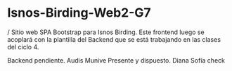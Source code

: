 # Isnos-Birding-Web2-G7

/
Sitio web SPA Bootstrap para Isnos Birding. Este frontend luego se acoplará con la plantilla del Backend que se está trabajando en las clases del ciclo 4.

Backend pendiente.
Audis Munive Presente y dispuesto.
Diana Sofía check
